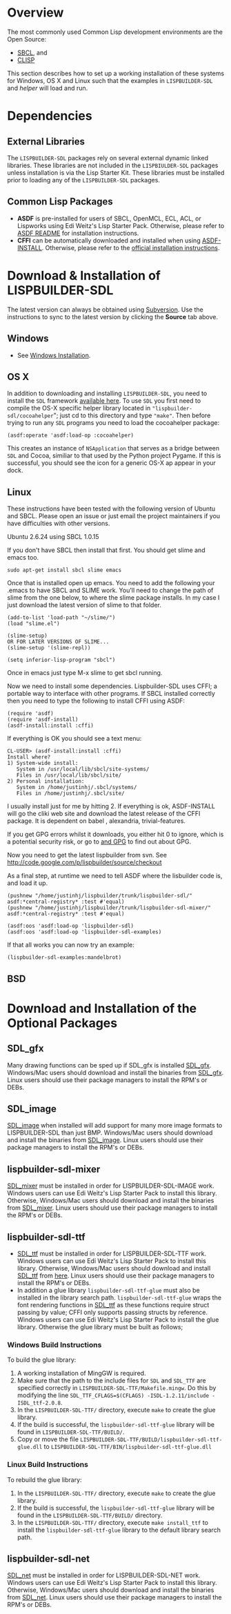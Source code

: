

# Overview #

The most commonly used Common Lisp development environments are the Open Source:

  * [SBCL](http://www.sbcl.org/), and
  * [CLISP](http://clisp.cons.org/)

This section describes how to set up a working installation of these systems for Windows, OS X and Linux such that the examples in `LISPBUILDER-SDL` and _helper_ will load and run.

# Dependencies #

## External Libraries ##

The `LISPBUILDER-SDL` packages rely on several external dynamic linked libraries. These libraries are not included in the `LISPBIULDER-SDL` packages unless installation is via the Lisp Starter Kit. These libraries must be installed prior to loading any of the `LISPBUILDER-SDL` packages.

## Common Lisp Packages ##

  * **ASDF** is pre-installed for users of SBCL, OpenMCL, ECL, ACL, or Lispworks using Edi Weitz's Lisp Starter Pack. Otherwise, please refer to [ASDF README](http://cclan.cvs.sourceforge.net/viewvc/*checkout*/cclan/asdf/README?revision=1.40) for installation instructions.
  * **CFFI** can be automatically downloaded and installed when using [ASDF-INSTALL](http://www.cliki.net/ASDF-Install). Otherwise, please refer to the [official installation instructions](http://common-lisp.net/project/cffi).

# Download & Installation of LISPBUILDER-SDL #

The latest version can always be obtained using [Subversion](http://subversion.tigris.org/). Use the instructions to sync to the latest version by clicking the **Source** tab above.

## Windows ##

  * See [Windows Installation](WindowsInstallation).

## OS X ##

In addition to downloading and installing `LISPBUILDER-SDL`, you need to install the `SDL` framework [available here](http://www.libsdl.org/). To use `SDL` you first need to compile the OS-X specific helper library located in `"lispbuilder-sdl/cocoahelper`"; just cd to this directory and type `"make"`. Then before trying to run any `SDL` programs you need to load the cocoahelper package:

```
(asdf:operate 'asdf:load-op :cocoahelper)
```

This creates an instance of `NSApplication` that serves as a bridge between `SDL` and Cocoa, similiar to that used by the Python project Pygame. If this is successful, you should see the icon for a generic OS-X ap appear in your dock.

## Linux ##

These instructions have been tested with the following version of Ubuntu and SBCL. Please open an issue or just email the project maintainers if you have difficulties with other versions.

Ubuntu 2.6.24 using SBCL 1.0.15

If you don't have SBCL then install that first. You should get slime and emacs too.

```
sudo apt-get install sbcl slime emacs
```

Once that is installed open up emacs. You need to add the following your .emacs to have SBCL and SLIME work. You'll need to change the path of slime from the one below, to where the slime package installs. In my case I just download the latest version of slime to that folder.

```
(add-to-list 'load-path "~/slime/")
(load "slime.el")

(slime-setup)
OR FOR LATER VERSIONS OF SLIME...
(slime-setup '(slime-repl))

(setq inferior-lisp-program "sbcl")
```

Once in emacs just type M-x slime to get sbcl running.

Now we need to install some dependencies. Lispbuilder-SDL uses CFFI; a portable way to interface with other programs. If SBCL installed correctly then you need to type the following to install CFFI using ASDF:

```
(require 'asdf)
(require 'asdf-install)
(asdf-install:install :cffi)
```

If everything is OK you should see a text menu:

```
CL-USER> (asdf-install:install :cffi)
Install where?
1) System-wide install: 
   System in /usr/local/lib/sbcl/site-systems/
   Files in /usr/local/lib/sbcl/site/ 
2) Personal installation: 
   System in /home/justinhj/.sbcl/systems/
   Files in /home/justinhj/.sbcl/site/ 
```

I usually install just for me by hitting 2. If everything is ok, ASDF-INSTALL will go the cliki web site and download the latest release of the CFFI package. It is dependent on babel , alexandria, trivial-features.

If you get GPG errors whilst it downloads, you either hit 0 to ignore, which is a potential security risk, or go to [and GPG](http://www.cliki.net/ASDF-Install) to find out about GPG.

Now you need to get the latest lispbuilder from svn. See http://code.google.com/p/lispbuilder/source/checkout

As a final step, at runtime we need to tell ASDF where the lisbuilder code is, and load it up.

```
(pushnew "/home/justinhj/lispbuilder/trunk/lispbuilder-sdl/" asdf:*central-registry* :test #'equal)
(pushnew "/home/justinhj/lispbuilder/trunk/lispbuilder-sdl-mixer/" asdf:*central-registry* :test #'equal)

(asdf:oos 'asdf:load-op 'lispbuilder-sdl)
(asdf:oos 'asdf:load-op 'lispbuilder-sdl-examples)
```

If that all works you can now try an example:

```
(lispbuilder-sdl-examples:mandelbrot)
```

## BSD ##

# Download and Installation of the Optional Packages #

## SDL\_gfx ##

Many drawing functions can be sped up if SDL\_gfx is installed [SDL\_gfx](http://www.ferzkopp.net/Software/SDL_gfx-2.0/). Windows/Mac users should download and install the binaries from [SDL\_gfx](http://www.ferzkopp.net/Software/SDL_gfx-2.0/). Linux users should use their package managers to install the RPM's or DEBs.

## SDL\_image ##

[SDL\_image](http://www.libsdl.org/projects/SDL_image/) when installed will add support for many more image formats to LISPBUILDER-SDL than just BMP. Windows/Mac users should download and install the binaries from [SDL\_image](http://www.libsdl.org/projects/SDL_image/). Linux users should use their package managers to install the RPM's or DEBs.

## lispbuilder-sdl-mixer ##

[SDL\_mixer](http://www.libsdl.org/projects/SDL_mixer/) must be installed in order for LISPBUILDER-SDL-IMAGE work. Windows users can use Edi Weitz's Lisp Starter Pack to install this library. Otherwise, Windows/Mac users should download and install the binaries from [SDL\_mixer](http://www.libsdl.org/projects/SDL_mixer/). Linux users should use their package managers to install the RPM's or DEBs.

## lispbuilder-sdl-ttf ##

  * [SDL\_ttf](http://www.libsdl.org/projects/SDL_ttf/) must be installed in order for LISPBUILDER-SDL-TTF work. Windows users can use Edi Weitz's Lisp Starter Pack to install  this library. Otherwise, Windows/Mac users should download and install [SDL\_ttf](http://www.libsdl.org/projects/SDL_ttf/) from [here](http://www.libsdl.org/projects/SDL_ttf/). Linux users should use their package managers to install the RPM's or DEBs.
  * In addition a glue library `lispbuilder-sdl-ttf-glue` must also be installed in the library search path. `lispbuilder-sdl-ttf-glue` wraps the font rendering functions in [SDL\_ttf](http://www.libsdl.org/projects/SDL_ttf/) as these functions require struct passing by value; CFFI only supports passing structs by reference. Windows users can use Edi Weitz's Lisp Starter Pack to install the glue library. Otherwise the glue library must be built as follows;

### Windows Build Instructions ###

To build the glue library:

  1. A working installation of MingGW is required.
  1. Make sure that the path to the include files for `SDL` and `SDL_TTF` are specified correctly in `LISPBUILDER-SDL-TTF/Makefile.mingw`. Do this by modifying the line `SDL_TTF_CFLAGS=$(CFLAGS) -ISDL-1.2.11/include -ISDL_ttf-2.0.8`.
  1. In the `LISPBUILDER-SDL-TTF/` directory, execute `make` to create the glue library.
  1. If the build is successful, the `lispbuilder-sdl-ttf-glue` library will be found in `LISPBUILDER-SDL-TTF/BUILD/`.
  1. Copy or move the file `LISPBUILDER-SDL-TTF/BUILD/lispbuilder-sdl-ttf-glue.dll` to `LISPBUILDER-SDL-TTF/BIN/lispbuilder-sdl-ttf-glue.dll`

### Linux Build Instructions ###

To rebuild the glue library:

  1. In the `LISPBUILDER-SDL-TTF/` directory, execute `make` to create the glue library.
  1. If the build is successful, the `lispbuilder-sdl-ttf-glue` library will be found in the `LISPBUILDER-SDL-TTF/BUILD/` directory.
  1. In the `LISPBUILDER-SDL-TTF/` directory, execute `make install_ttf` to install the `lispbuilder-sdl-ttf-glue` library to the default library search path.

## lispbuilder-sdl-net ##

[SDL\_net](http://www.libsdl.org/projects/SDL_net/) must be installed in order for LISPBUILDER-SDL-NET work. Windows users can use Edi Weitz's Lisp Starter Pack to install this library. Otherwise, Windows/Mac users should download and install the binaries from [SDL\_net](http://www.libsdl.org/projects/SDL_net/). Linux users should use their package managers to install the RPM's or DEBs.
